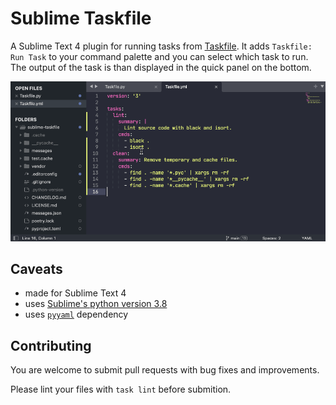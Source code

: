 # Sublime Taskfile

A Sublime Text 4 plugin for running tasks from [Taskfile](https://taskfile.dev). It adds `Taskfile: Run Task` to your command palette and you can select which task to run. The output of the task is than displayed in the quick panel on the bottom.

![Usage](Usage.gif)

## Caveats

- made for Sublime Text 4
- uses [Sublime's python version 3.8](https://www.sublimetext.com/docs/api_environments.html#selecting_python_version)
- uses [`pyyaml`](https://github.com/packagecontrol/pyyaml) dependency

## Contributing

You are welcome to submit pull requests with bug fixes and improvements.

Please lint your files with `task lint` before submition.
